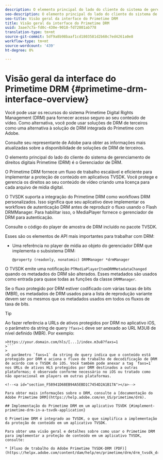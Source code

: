 ```yaml
---
description: O elemento principal do lado do cliente do sistema de gerenciamento de direitos digitais Primetime (DRM) é o Gerenciador de DRM.
seo-description: O elemento principal do lado do cliente do sistema de gerenciamento de direitos digitais Primetime (DRM) é o Gerenciador de DRM.
seo-title: Visão geral da interface do Primetime DRM
title: Visão geral da interface do Primetime DRM
uuid: 3aae7c7a-fd0c-430e-9018-fd72801ab778
translation-type: tm+mt
source-git-commit: 5df9a8b98baaf1cd1803581d2b60c7ed4261a0e8
workflow-type: tm+mt
source-wordcount: '439'
ht-degree: 0%

---
```



# Visão geral da interface do Primetime DRM {#primetime-drm-interface-overview}

Você pode usar os recursos do sistema Primetime Digital Rights Management (DRM) para fornecer acesso seguro ao seu conteúdo de vídeo. Como alternativa, você pode usar soluções de DRM de terceiros como uma alternativa à solução de DRM integrada do Primetime com Adobe.

Consulte seu representante de Adobe para obter as informações mais atualizadas sobre a disponibilidade de soluções de DRM de terceiros.

O elemento principal do lado do cliente do sistema de gerenciamento de direitos digitais Primetime (DRM) é o Gerenciador de DRM.

<!--<a id="section_4DD54E085AB345FE9BE00865E56B28DB"></a>-->

O Primetime DRM fornece um fluxo de trabalho escalável e eficiente para implementar a proteção de conteúdo em aplicativos TVSDK. Você protege e gerencia os direitos ao seu conteúdo de vídeo criando uma licença para cada arquivo de mídia digital.

O TVSDK suporta a integração do Primetime DRM como workflows DRM personalizados. Isso significa que seu aplicativo deve implementar os workflows de autenticação DRM antes de reproduzir o fluxo usando o Flash DRMManager. Para habilitar isso, o MediaPlayer fornece o gerenciador de DRM para autenticação.

Consulte o código do player de amostra de DRM incluído no pacote TVSDK.

Esses são os elementos de API mais importantes para trabalhar com DRM:

* Uma referência no player de mídia ao objeto do gerenciador DRM que implementa o subsistema DRM:

   ```
   @property (readonly, nonatomic) DRMManager *drmManager
   ```

<!--<a id="section_F986DB1EDD6F44CD8E57419CCA0921E8"></a>-->

O TVSDK emite uma notificação `PTMediaPlayerItemDRMMetadataChanged` quando os metadados do DRM são alterados. Esses metadados são usados como entrada para quase todas as funções da classe `DRMManager`.

<!--<a id="section_223DCF63BAB6438792A85352A79044CC"></a>-->

Se o fluxo protegido por DRM estiver codificado com várias taxas de bits (MBR), os metadados de DRM usados para a lista de reprodução variante devem ser os mesmos que os metadados usados em todos os fluxos de taxa de bits.

>[!TIP]
>
>Ao fazer referência a URLs de ativos protegidos por DRM no aplicativo iOS, o parâmetro da string de query `?faxs=1` deve ser anexado ao URL M3U8 de nível definido (MBR). Por exemplo:
>
>
```
>https://your.domain.com/hls/[...]/index.m3u8?faxs=1
>```
>
>O parâmetro `faxs=1` da string de query indica que o conteúdo está protegido por DRM e aciona o fluxo de trabalho de decodificação de DRM de acordo com o TVSDK do iOS. Você também pode anexar a tag `faxs=1` nos URLs de ativos HLS protegidos por DRM destinados a outras plataformas; é observado conforme necessário no iOS ou tratado como não operacional em players em outras plataformas.

<!--<a id="section_F58941D68EB94A5EBD1C7454D2A1B17A"></a>-->

Para obter mais informações sobre o DRM, consulte a [documentação do Adobe Primetime DRM](https://help.adobe.com/en_US/primetime/drm).

## Implementação do Primetime DRM em um aplicativo TSVDK {#implement-primetime-drm-in-a-tsvdk-application}

O Primetime DRM é integrado ao TVSDK, o que simplifica a implementação da proteção de conteúdo em um aplicativo TVSDK.

Para obter uma visão geral e detalhes sobre como usar o Primetime DRM para implementar a proteção de conteúdo em um aplicativo TVSDK, consulte:

* [Fluxo de trabalho do Adobe Primetime TVSDK-DRM (PDF)](https://helpx.adobe.com/content/dam/help/en/primetime/drm/drm_tvsdk_drm_workflow.pdf)